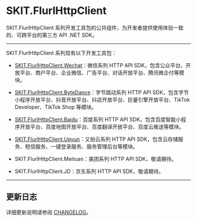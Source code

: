 ﻿# SKIT.FlurlHttpClient

SKIT.FlurlHttpClient 系列开发工具包的公共组件，为开发者提供使用体验一致的、可跨平台的第三方 API .NET SDK。

---

SKIT.FlurlHttpClient 系列现有以下开发工具包：

-   [SKIT.FlurlHttpClient.Wechat](https://github.com/fudiwei/DotNetCore.SKIT.FlurlHttpClient.Wechat)：微信系列 HTTP API SDK，包含公众平台、开放平台、商户平台、企业微信、广告平台、对话开放平台、腾讯微企付等模块。

-   [SKIT.FlurlHttpClient.ByteDance](https://github.com/fudiwei/DotNetCore.SKIT.FlurlHttpClient.ByteDance)：字节跳动系列 HTTP API SDK，包含字节小程序开放平台、抖音开放平台、抖店开放平台、巨量引擎开放平台、TikTok Developer、TikTok Shop 等模块。

-   [SKIT.FlurlHttpClient.Baidu](https://github.com/fudiwei/DotNetCore.SKIT.FlurlHttpClient.Baidu)：百度系列 HTTP API SDK，包含百度智能小程序开放平台、百度地图开放平台、百度翻译开放平台、百度云推送等模块。

-   [SKIT.FlurlHttpClient.Upyun](https://github.com/fudiwei/DotNetCore.SKIT.FlurlHttpClient.Upyun)：又拍云系列 HTTP API SDK，包含云存储服务、短信服务、一键登录服务、服务管理后台等模块。

-   SKIT.FlurlHttpClient.Meituan：美团系列 HTTP API SDK，敬请期待。

-   SKIT.FlurlHttpClient.JD：京东系列 HTTP API SDK，敬请期待。

---

## 更新日志

详细更新说明请参阅 [CHANGELOG](./CHANGELOG.md)。
